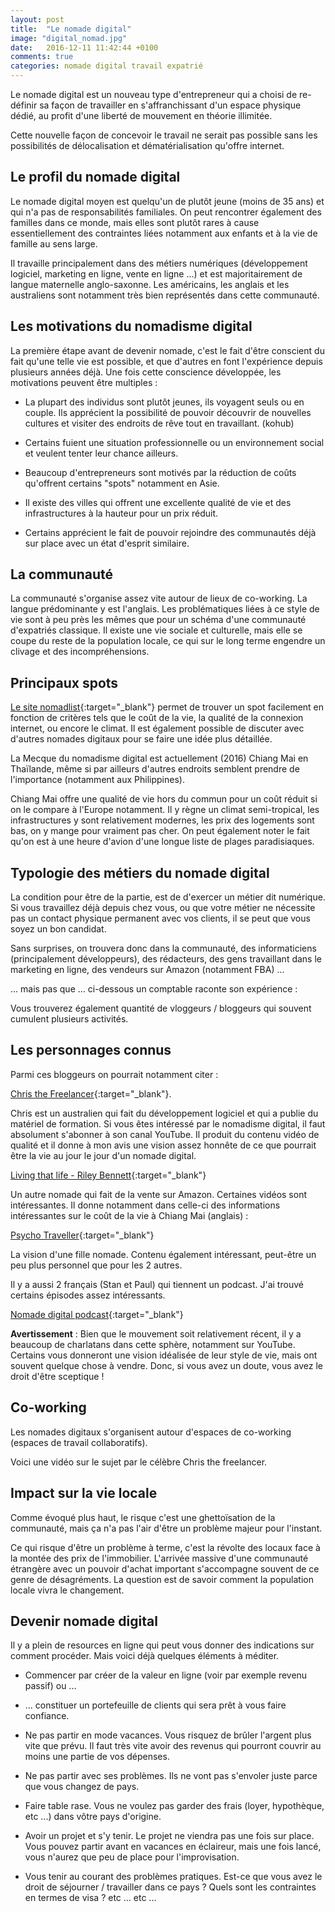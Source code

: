 ```yaml
---
layout: post
title:  "Le nomade digital"
image: "digital_nomad.jpg"
date:   2016-12-11 11:42:44 +0100
comments: true
categories: nomade digital travail expatrié
---
```

Le nomade digital est un nouveau type d'entrepreneur qui a choisi de re-définir sa façon de travailler en s'affranchissant d'un espace physique dédié, au profit d'une liberté de mouvement en théorie illimitée.

Cette nouvelle façon de concevoir le travail ne serait pas possible sans les possibilités de délocalisation et dématérialisation qu'offre internet.

## Le profil du nomade digital

Le nomade digital moyen est quelqu'un de plutôt jeune (moins de 35 ans) et qui n'a pas de responsabilités familiales. On peut rencontrer également des familles dans ce monde, mais elles sont plutôt rares à cause essentiellement des contraintes liées notamment aux enfants et à la vie de famille au sens large.

Il travaille principalement dans des métiers numériques (développement logiciel, marketing en ligne, vente en ligne ...) et est majoritairement de langue maternelle anglo-saxonne. Les américains, les anglais et les australiens sont notamment très bien représentés dans cette communauté. 

## Les motivations du nomadisme digital

La première étape avant de devenir nomade, c'est le fait d'être conscient du fait qu'une telle vie est possible, et que d'autres en font l'expérience depuis plusieurs années déjà. Une fois cette conscience développée, les motivations peuvent être multiples :

* La plupart des individus sont plutôt jeunes, ils voyagent seuls ou en couple. Ils apprécient la possibilité de pouvoir découvrir de nouvelles cultures et visiter des endroits de rêve tout en travaillant. (kohub)

* Certains fuient une situation professionnelle ou un environnement social et veulent tenter leur chance ailleurs.

* Beaucoup d'entrepreneurs sont motivés par la réduction de coûts qu'offrent certains "spots" notamment en Asie.

* Il existe des villes qui offrent une excellente qualité de vie et des infrastructures à la hauteur pour un prix réduit.

* Certains apprécient le fait de pouvoir rejoindre des communautés déjà sur place avec un état d'esprit similaire.

## La communauté

La communauté s'organise assez vite autour de lieux de co-working. La langue prédominante y est l'anglais. Les problématiques liées à ce style de vie sont à peu près les mêmes que pour un schéma d'une communauté d'expatriés classique. Il existe une vie sociale et culturelle, mais elle se coupe du reste de la population locale, ce qui sur le long terme engendre un clivage et des incompréhensions.

## Principaux spots

[Le site nomadlist](https://nomadlist.com/best-cities-for-digital-nomads){:target="_blank"} permet de trouver un spot facilement en fonction de critères tels que le coût de la vie, la qualité de la connexion internet, ou encore le climat. Il est également possible de discuter avec d'autres nomades digitaux pour se faire une idée plus détaillée.

La Mecque du nomadisme digital est actuellement (2016) Chiang Mai en Thaïlande, même si par ailleurs d'autres endroits semblent prendre de l'importance (notamment aux Philippines).

Chiang Mai offre une qualité de vie hors du commun pour un coût réduit si on le compare à l'Europe notamment. Il y règne un climat semi-tropical, les infrastructures y sont relativement modernes, les prix des logements sont bas, on y mange pour vraiment pas cher. On peut également noter le fait qu'on est à une heure d'avion d'une longue liste de plages paradisiaques.

## Typologie des métiers du nomade digital

La condition pour être de la partie, est de d'exercer un métier dit numérique. Si vous travaillez déjà depuis chez vous, ou que votre métier ne nécessite pas un contact physique permanent avec vos clients, il se peut que vous soyez un bon candidat.

Sans surprises, on trouvera donc dans la communauté, des informaticiens (principalement développeurs), des rédacteurs, des gens travaillant dans le marketing en ligne, des vendeurs sur Amazon (notamment FBA) ... 

... mais pas que ... ci-dessous un comptable raconte son expérience :

<object type="application/x-shockwave-flash" style="width:100%; height:366px;" data="//www.youtube.com/v/bb1oH9k4QJM?color2=FBE9EC&amp;version=3">
        <param name="movie" value="//www.youtube.com/v/bb1oH9k4QJM?color2=FBE9EC&amp;version=3" />
        <param name="allowFullScreen" value="true" />
        <param name="allowscriptaccess" value="always" />
</object>

Vous trouverez également quantité de vloggeurs / bloggeurs qui souvent cumulent plusieurs activités.

## Les personnages connus

Parmi ces bloggeurs on pourrait notamment citer :

[Chris the Freelancer](http://christhefreelancer.com/){:target="_blank"}.

Chris est un australien qui fait du développement logiciel et qui a publie du matériel de formation. Si vous êtes intéressé par le nomadisme digital, il faut absolument s'abonner à son canal YouTube. Il produit du contenu vidéo de qualité et il donne à mon avis une vision assez honnête de ce que pourrait être la vie au jour le jour d'un nomade digital.

[Living that life - Riley Bennett](https://www.youtube.com/channel/UCfKl9cAXbHNJWsZQjAYDjpQ){:target="_blank"}

Un autre nomade qui fait de la vente sur Amazon. Certaines vidéos sont intéressantes. Il donne notamment dans celle-ci des informations intéressantes sur le coût de la vie à Chiang Mai (anglais) :

<object type="application/x-shockwave-flash" style="width:100%; height:366px;" data="//www.youtube.com/v/5Ly6rqSL_pc?color2=FBE9EC&amp;version=3">
        <param name="movie" value="//www.youtube.com/v/5Ly6rqSL_pc?color2=FBE9EC&amp;version=3" />
        <param name="allowFullScreen" value="true" />
        <param name="allowscriptaccess" value="always" />
</object>

[Psycho Traveller](https://www.youtube.com/channel/UCfBczdzN3Rf86e7liQYbZRg){:target="_blank"}

La vision d'une fille nomade. Contenu également intéressant, peut-être un peu plus personnel que pour les 2 autres.

<object type="application/x-shockwave-flash" style="width:100%; height:366px;;" data="//www.youtube.com/v/SZH7VMm5QOc?color2=FBE9EC&amp;version=3">
        <param name="movie" value="//www.youtube.com/v/SZH7VMm5QOc?color2=FBE9EC&amp;version=3" />
        <param name="allowFullScreen" value="true" />
        <param name="allowscriptaccess" value="always" />
</object>

Il y a aussi 2 français (Stan et Paul) qui tiennent un podcast. J'ai trouvé certains épisodes assez intéressants.

[Nomade digital podcast](http://nomadedigitalpodcast.com/){:target="_blank"}

**Avertissement** : Bien que le mouvement soit relativement récent, il y a beaucoup de charlatans dans cette sphère, notamment sur YouTube. Certains vous donneront une vision idéalisée de leur style de vie, mais ont souvent quelque chose à vendre. Donc, si vous avez un doute, vous avez le droit d'être sceptique !

## Co-working

Les nomades digitaux s'organisent autour d'espaces de co-working (espaces de travail collaboratifs). 

Voici une vidéo sur le sujet par le célèbre Chris the freelancer.

<object type="application/x-shockwave-flash" style="width:100%; height:366px;;" data="//www.youtube.com/v/81_2BhApfd4?color2=FBE9EC&amp;version=3">
        <param name="movie" value="//www.youtube.com/v/81_2BhApfd4?color2=FBE9EC&amp;version=3" />
        <param name="allowFullScreen" value="true" />
        <param name="allowscriptaccess" value="always" />
</object>

## Impact sur la vie locale

Comme évoqué plus haut, le risque c'est une ghettoïsation de la communauté, mais ça n'a pas l'air d'être un problème majeur pour l'instant.

Ce qui risque d'être un problème à terme, c'est la révolte des locaux face à la montée des prix de l'immobilier. L'arrivée massive d'une communauté étrangère avec un pouvoir d'achat important s'accompagne souvent de ce genre de désagréments. La question est de savoir comment la population locale vivra le changement.

## Devenir nomade digital

Il y a plein de resources en ligne qui peut vous donner des indications sur comment procéder. Mais voici déjà quelques éléments à méditer.

* Commencer par créer de la valeur en ligne (voir par exemple revenu passif) ou ...

* ... constituer un portefeuille de clients qui sera prêt à vous faire confiance.

* Ne pas partir en mode vacances. Vous risquez de brûler l'argent plus vite que prévu. Il faut très vite avoir des revenus qui pourront couvrir au moins une partie de vos dépenses.

* Ne pas partir avec ses problèmes. Ils ne vont pas s'envoler juste parce que vous changez de pays.

* Faire table rase. Vous ne voulez pas garder des frais (loyer, hypothèque, etc ...) dans vôtre pays d'origine.

* Avoir un projet et s'y tenir. Le projet ne viendra pas une fois sur place. Vous pouvez partir avant en vacances en éclaireur, mais une fois lancé, vous n'aurez que peu de place pour l'improvisation.

* Vous tenir au courant des problèmes pratiques. Est-ce que vous avez le droit de séjourner / travailler dans ce pays ? Quels sont les contraintes en termes de visa ? etc ... etc ...


